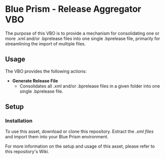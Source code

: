 # Blue Prism - Release Aggregator VBO
The purpose of this VBO is to provide a mechanism for consolidating one or more .xml and/or .bprelease files into one single .bprelease file, primarily for streamlining the import of multiple files.

## Usage
The VBO provides the following actions:

* **Generate Release File**
  * Consolidates all .xml and/or .bprelease files in a given folder into one single .bprelease file.

## Setup

### Installation
To use this asset, download or clone this repository. Extract the *.xml files* and import them into your Blue Prism environment.

For more information on the setup and usage of this asset, please refer to this repository's Wiki.
